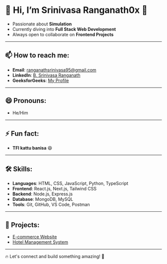 # 👋 Hi, I’m **Srinivasa Ranganath0x** 🚀  

- Passionate about **Simulation**  
- Currently diving into **Full Stack Web Development**  
- Always open to collaborate on **Frontend Projects**  

---

## 📫 How to reach me:  
- **Email**: [ranganathsrinivasa95@gmail.com](mailto:ranganathsrinivasa95@gmail.com)  
- **LinkedIn**: [B. Srinivasa Ranganath](https://www.linkedin.com/in/b-srinivasa-ranganath-b3562b329)  
- **GeeksforGeeks**: [My Profile](https://auth.geeksforgeeks.org/user/MAVERICK400x)  

---

## 😄 Pronouns:  
- He/Him  

---

## ⚡ Fun fact:  
- **TFI kattu banisa** 😄  

---

## 🛠️ Skills:  
- **Languages**: HTML, CSS, JavaScript, Python, TypeScript  
- **Frontend**: React.js, Next.js, Tailwind CSS  
- **Backend**: Node.js, Express.js  
- **Database**: MongoDB, MySQL  
- **Tools**: Git, GitHub, VS Code, Postman  

---

## 🚀 Projects:  
- [E-commerce Website](https://github.com/MAVERICK400x/ecommerce-website)  
- [Hotel Management System](https://github.com/MAVERICK400x/hotel-management)  

---

🔥 Let's connect and build something amazing! 🚀  
